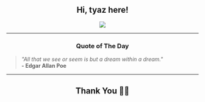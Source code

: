 <h2 align="center"> Hi, tyaz here!</h2>

<p align="center">
<a href="https://github.com/tyazx" alt="github streak"><img src="https://dvst-streak.herokuapp.com/?user=tyazx&theme=tokyonight&fire=DD472C"></a>
</p>

<hr>
<h3 align="center">Quote of The Day</h3>
<p align="center">
<blockquote>
<i>"All that we see or seem is but a dream within a dream."</i>
<br>
<b>- Edgar Allan Poe</b>
</blockquote>
</p>


<hr>
<h2 align="center">Thank You 🙏🏼</h2>
